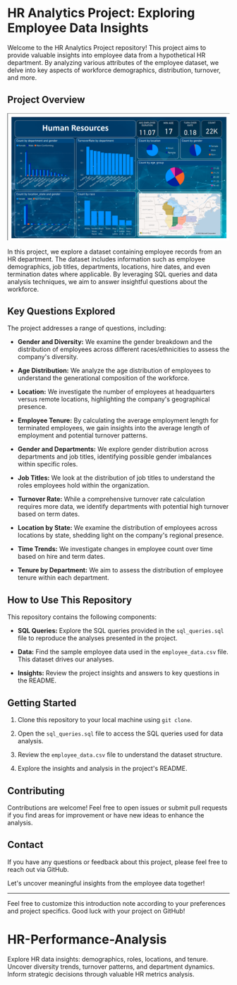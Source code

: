 # HR Analytics Project: Exploring Employee Data Insights

Welcome to the HR Analytics Project repository! This project aims to provide valuable insights into employee data from a hypothetical HR department. By analyzing various attributes of the employee dataset, we delve into key aspects of workforce demographics, distribution, turnover, and more.

## Project Overview

![HR Visualization Dashboard](https://raw.githubusercontent.com/Ajide-Oluwatosin80/HR-Performance-Analysis/215a55696c0f42931e842ca02da552b64ba3aef8/HR_visualization_Dashboard.png)


In this project, we explore a dataset containing employee records from an HR department. The dataset includes information such as employee demographics, job titles, departments, locations, hire dates, and even termination dates where applicable. By leveraging SQL queries and data analysis techniques, we aim to answer insightful questions about the workforce.

## Key Questions Explored

The project addresses a range of questions, including:

- **Gender and Diversity:** We examine the gender breakdown and the distribution of employees across different races/ethnicities to assess the company's diversity.

- **Age Distribution:** We analyze the age distribution of employees to understand the generational composition of the workforce.

- **Location:** We investigate the number of employees at headquarters versus remote locations, highlighting the company's geographical presence.

- **Employee Tenure:** By calculating the average employment length for terminated employees, we gain insights into the average length of employment and potential turnover patterns.

- **Gender and Departments:** We explore gender distribution across departments and job titles, identifying possible gender imbalances within specific roles.

- **Job Titles:** We look at the distribution of job titles to understand the roles employees hold within the organization.

- **Turnover Rate:** While a comprehensive turnover rate calculation requires more data, we identify departments with potential high turnover based on term dates.

- **Location by State:** We examine the distribution of employees across locations by state, shedding light on the company's regional presence.

- **Time Trends:** We investigate changes in employee count over time based on hire and term dates.

- **Tenure by Department:** We aim to assess the distribution of employee tenure within each department.

## How to Use This Repository

This repository contains the following components:

- **SQL Queries:** Explore the SQL queries provided in the `sql_queries.sql` file to reproduce the analyses presented in the project.

- **Data:** Find the sample employee data used in the `employee_data.csv` file. This dataset drives our analyses.

- **Insights:** Review the project insights and answers to key questions in the README.

## Getting Started

1. Clone this repository to your local machine using `git clone`.

2. Open the `sql_queries.sql` file to access the SQL queries used for data analysis.

3. Review the `employee_data.csv` file to understand the dataset structure.

4. Explore the insights and analysis in the project's README.

## Contributing

Contributions are welcome! Feel free to open issues or submit pull requests if you find areas for improvement or have new ideas to enhance the analysis.

## Contact

If you have any questions or feedback about this project, please feel free to reach out via GitHub.

Let's uncover meaningful insights from the employee data together!

---

Feel free to customize this introduction note according to your preferences and project specifics. Good luck with your project on GitHub!
# HR-Performance-Analysis
Explore HR data insights: demographics, roles, locations, and tenure. Uncover diversity trends, turnover patterns, and department dynamics. Inform strategic decisions through valuable HR metrics analysis.
